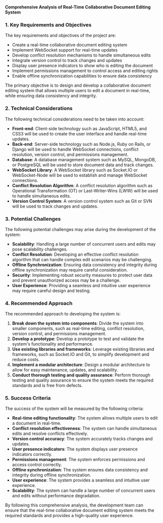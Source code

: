 **Comprehensive Analysis of Real-Time Collaborative Document Editing System**

### 1. Key Requirements and Objectives

The key requirements and objectives of the project are:

* Create a real-time collaborative document editing system
* Implement WebSocket support for real-time updates
* Develop conflict resolution mechanisms to handle simultaneous edits
* Integrate version control to track changes and updates
* Display user presence indicators to show who is editing the document
* Implement permissions management to control access and editing rights
* Enable offline synchronization capabilities to ensure data consistency

The primary objective is to design and develop a collaborative document editing system that allows multiple users to edit a document in real-time, while ensuring data consistency and integrity.

### 2. Technical Considerations

The following technical considerations need to be taken into account:

* **Front-end**: Client-side technology such as JavaScript, HTML5, and CSS3 will be used to create the user interface and handle real-time updates.
* **Back-end**: Server-side technology such as Node.js, Ruby on Rails, or Django will be used to handle WebSocket connections, conflict resolution, version control, and permissions management.
* **Database**: A database management system such as MySQL, MongoDB, or PostgreSQL will be used to store document data and track changes.
* **WebSocket Library**: A WebSocket library such as Socket.IO or WebSocket-Node will be used to establish and manage WebSocket connections.
* **Conflict Resolution Algorithm**: A conflict resolution algorithm such as Operational Transformation (OT) or Last-Writer-Wins (LWW) will be used to handle simultaneous edits.
* **Version Control System**: A version control system such as Git or SVN will be used to track changes and updates.

### 3. Potential Challenges

The following potential challenges may arise during the development of the system:

* **Scalability**: Handling a large number of concurrent users and edits may pose scalability challenges.
* **Conflict Resolution**: Developing an effective conflict resolution algorithm that can handle complex edit scenarios may be challenging.
* **Offline Synchronization**: Ensuring data consistency and integrity during offline synchronization may require careful consideration.
* **Security**: Implementing robust security measures to protect user data and prevent unauthorized access may be a challenge.
* **User Experience**: Providing a seamless and intuitive user experience may require careful design and testing.

### 4. Recommended Approach

The recommended approach to developing the system is:

1. **Break down the system into components**: Divide the system into smaller components, such as real-time editing, conflict resolution, version control, and permissions management.
2. **Develop a prototype**: Develop a prototype to test and validate the system's functionality and performance.
3. **Use existing libraries and frameworks**: Leverage existing libraries and frameworks, such as Socket.IO and Git, to simplify development and reduce costs.
4. **Implement a modular architecture**: Design a modular architecture to allow for easy maintenance, updates, and scalability.
5. **Conduct thorough testing and quality assurance**: Perform thorough testing and quality assurance to ensure the system meets the required standards and is free from defects.

### 5. Success Criteria

The success of the system will be measured by the following criteria:

* **Real-time editing functionality**: The system allows multiple users to edit a document in real-time.
* **Conflict resolution effectiveness**: The system can handle simultaneous edits and resolve conflicts effectively.
* **Version control accuracy**: The system accurately tracks changes and updates.
* **User presence indicators**: The system displays user presence indicators correctly.
* **Permissions management**: The system enforces permissions and access control correctly.
* **Offline synchronization**: The system ensures data consistency and integrity during offline synchronization.
* **User experience**: The system provides a seamless and intuitive user experience.
* **Scalability**: The system can handle a large number of concurrent users and edits without performance degradation.

By following this comprehensive analysis, the development team can ensure that the real-time collaborative document editing system meets the required standards and provides a high-quality user experience.